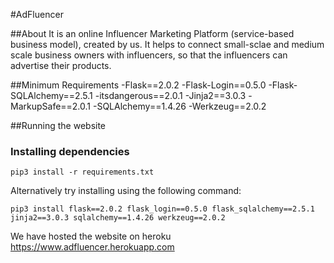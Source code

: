 #AdFluencer

##About
It is an online Influencer Marketing Platform (service-based business model), created by us. It helps to connect small-sclae and medium scale business owners with influencers, so that the influencers can advertise their products.

##Minimum Requirements
-Flask==2.0.2
-Flask-Login==0.5.0
-Flask-SQLAlchemy==2.5.1
-itsdangerous==2.0.1
-Jinja2==3.0.3
-MarkupSafe==2.0.1
-SQLAlchemy==1.4.26
-Werkzeug==2.0.2

##Running the website

### Installing dependencies
```
pip3 install -r requirements.txt
```
Alternatively try installing using the following command:
```
pip3 install flask==2.0.2 flask_login==0.5.0 flask_sqlalchemy==2.5.1 jinja2==3.0.3 sqlalchemy==1.4.26 werkzeug==2.0.2
```

We have hosted the website on heroku
https://www.adfluencer.herokuapp.com

